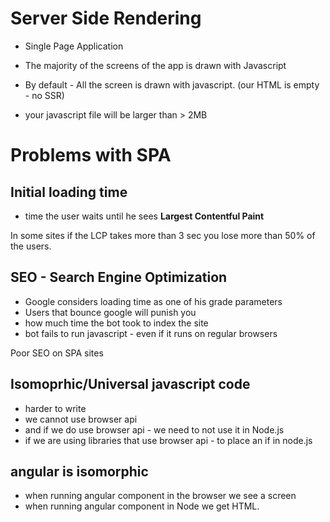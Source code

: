 # Server Side Rendering

- Single Page Application
- The majority of the screens of the app is drawn with Javascript
- By default - All the screen is drawn with javascript. (our HTML is empty - no SSR)

- your javascript file will be larger than > 2MB

# Problems with SPA

## Initial loading time

- time the user waits until he sees **Largest Contentful Paint**

In some sites if the LCP takes more than 3 sec you lose more than 50% of the users.

## SEO - Search Engine Optimization

- Google considers loading time as one of his grade parameters
- Users that bounce google will punish you
- how much time the bot took to index the site
- bot fails to run javascript - even if it runs on regular browsers

Poor SEO on SPA sites

## Isomoprhic/Universal javascript code

- harder to write
- we cannot use browser api
- and if we do use browser api - we need to not use it in Node.js
- if we are using libraries that use browser api - to place an if in node.js

## angular is isomorphic

- when running angular component in the browser we see a screen
- when running angular component in Node we get HTML.
